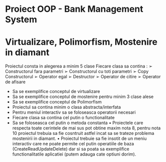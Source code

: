 # Proiect OOP - Bank Management System
# Virtualizare, Polimorfism, Mostenire in diamant
Proiectul consta in alegerea a minim 5 clase
Fiecare clasa sa contina :
➢ Constructorul fara parametri
➢ Constructorul cu toti parametri
➢ Copy Constructorul
➢ Operator egal
➢ Destructor
➢ Operator de citire 
➢ Operator de afisare
- Sa se exemplifice conceptul de virtualizare
- Sa se exemplifice conceptul de mostenire pentru minim 3 clase alese
- Sa se exemplifice conceptul de Polimorfism
- Proiectul sa contina minim o clasa abstracta/interfata
- Pentru meniul interactiv sa se foloseasca operatorii necesari
- Fiecare clasa sa contina cel putin o functionalitate
- Sa se foloseasca cel putin o metoda constanta
• Proiectele care respecta toate cerintele de mai sus pot obtine maxim nota 8, 
pentru nota 10 proiectul trebuia sa fie cosntruit astfel incat sa se trateze 
problema mostenirii in diamant.
• Proiectul trebuie sa fie insotit de un meniu interactiv care ne 
poate permite cel putin operatiile de baza (CreateReadUpdateDelete) dar si 
sa poata sa exemplifice functionalitatile aplicatiei (putem adauga cate 
optiuni dorim).

 
